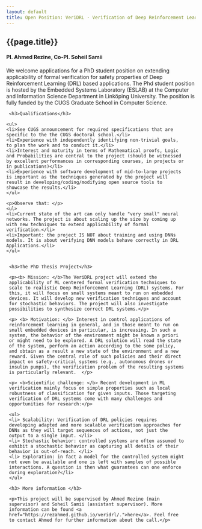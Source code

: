 ```yaml
---
layout: default
title: Open Position: VeriDRL - Verification of Deep Reinforcement Learning Applications
---
```


<div class="post"> <h2> {{page.title}} </h2> <h4>PI. Ahmed Rezine,
     Co-PI. Soheil Samii</h4> <p class="intro"><span
     class="dropcap">W</span>e welcome applications for a PhD student
     position on extending applicability of formal verification for
     safety properties of Deep Reinforcement Learning (DRL) based
     applications. The Phd student position is hosted by the Embedded
     Systems Laboratory (ESLAB) at the Computer and Information
     Science Department in Linköping University. The position is fully
     funded by the CUGS Graduate School in Computer Science.</p>

     <h3>Qualifications</h3>	

    <ul>
    <li>See CUGS announcement for required specifications that are
    specific to the the CUGS doctoral school.</li>
    <li>Experience with independently identifying non-trivial goals,
    to plan the work and to conduct it.</li>
    <li>Interest and maturity in terms of Mathematical proofs, Logic
    and Probabilities are central to the project (should be witnessed
    by excellent performances in corresponding courses, in projects or
    in publications)</li>
    <li>Experience with software development of mid-to-large projects
    is important as the techniques generated by the project will
    result in developing/coding/modifying open source tools to
    showcase the results.</li>
    </ul>

    <p>Observe that: </p>
    <ul>
    <li>Current state of the art can only handle "very small" neural
    networks. The project is about scaling up the size by coming up
    with new techniques to extend applicability of formal
    verification.</li>
    <li>Important: the project IS NOT about training and using DNNs
    models. It is about verifying DNN models behave correctly in DRL
    Applications.</li>
    </ul>


     <h3>The PhD Thesis Project</h3>	

     <p><b> Mission: </b>The VeriDRL project will extend the
     applicability of ML centered formal verification techniques to
     scale to realistic Deep Reinforcement Learning (DRL) systems. For
     this, it will focus on small systems meant to run on embedded
     devices. It will develop new verification techniques and account
     for stochastic behaviors. The project will also investigate
     possibilities to synthesize correct DRL systems.</p>

     <p> <b> Motivation: </b> Interest in control applications of
     reinforcement learning in general, and in those meant to run on
     small embedded devices in particular, is increasing. In such a
     system, the behavior of the environment might be known a priori
     or might need to be explored. A DRL solution will read the state
     of the system, perform an action according to the some policy,
     and obtain as a result a new state of the environment and a new
     reward. Given the central role of such policies and their direct
     impact on safety-critical systems (e.g., autonomous drones or
     insulin pumps), the verification problem of the resulting systems
     is particularly relevant.  </p>

     <p> <b>Scientific challenge: </b> Recent development in ML
     verification mainly focus on simple properties such as local
     robustness of classification for given inputs. Those targeting
     verification of DRL systems come with many challenges and
     opportunities for research:</p>

     <ul>
     <li> Scalability: Verification of DRL policies requires
     developing adapted and more scalable verification approaches for
     DNNs as they will target sequences of actions, not just the
     output to a single input. </li>
     <li> Stochastic behavior: controlled systems are often assumed to
     exhibit a stochastic behavior as capturing all details of their
     behavior is out-of-reach. </li>
     <li> Exploration: in fact a model for the controlled system might
     not even be available and one is left with samples of possible
     interactions. A question is then what guarantees can one enforce
     during exploration?</li>
     </ul>

     <h3> More information </h3>

     <p>This project will be supervised by Ahmed Rezine (main
     supervisor) and Soheil Samii (assistant supervisor). More
     information can be found <a
     href="https://rezahmed.github.io/veridrl/.">here</a>. Feel free
     to contact Ahmed for further information about the call.</p>

</div>


